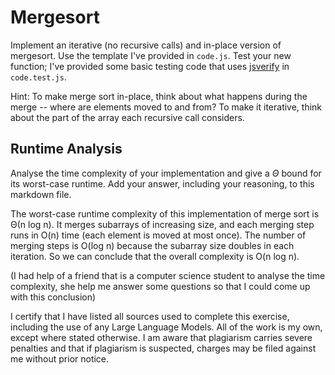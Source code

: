 # Mergesort

Implement an iterative (no recursive calls) and in-place version of mergesort.
Use the template I've provided in `code.js`. Test your new function; I've
provided some basic testing code that uses
[jsverify](https://jsverify.github.io/) in `code.test.js`.

Hint: To make merge sort in-place, think about what happens during the merge --
where are elements moved to and from? To make it iterative, think about the
part of the array each recursive call considers.

## Runtime Analysis

Analyse the time complexity of your implementation and give a $\Theta$ bound for
its worst-case runtime. Add your answer, including your reasoning, to this
markdown file.

The worst-case runtime complexity of this implementation of merge sort is Θ(n log n). It merges subarrays of increasing size, and each merging step runs in O(n) time (each element is moved at most once). The number of merging steps is O(log n) because the subarray size doubles in each iteration. So we can conclude that the overall complexity is O(n log n).

(I had help of a friend that is a computer science student to analyse the time complexity, she help me answer some questions so that I could come up with this conclusion)

I certify that I have listed all sources used to complete this exercise, including the use of any Large Language Models. All of the work is my own, except where stated otherwise. I am aware that plagiarism carries severe penalties and that if plagiarism is suspected, charges may be filed against me without prior notice.
